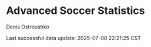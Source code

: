 # Advanced Soccer Statistics
Denis Ostroushko

<!-- gfm -->

Last successful data update: 2025-07-08 22:21:25 CST
